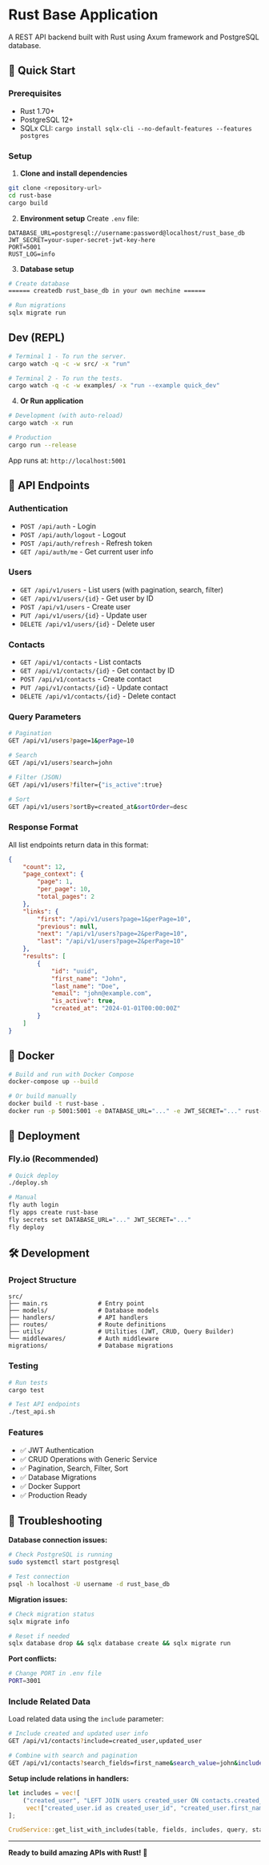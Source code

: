 # Rust Base Application

A REST API backend built with Rust using Axum framework and PostgreSQL database.

## 🚀 Quick Start

### Prerequisites
- Rust 1.70+
- PostgreSQL 12+
- SQLx CLI: `cargo install sqlx-cli --no-default-features --features postgres`

### Setup
1. **Clone and install dependencies**
```bash
git clone <repository-url>
cd rust-base
cargo build
```

2. **Environment setup**
Create `.env` file:
```env
DATABASE_URL=postgresql://username:password@localhost/rust_base_db
JWT_SECRET=your-super-secret-jwt-key-here
PORT=5001
RUST_LOG=info
```

3. **Database setup**
```bash
# Create database
====== createdb rust_base_db in your own mechine ======

# Run migrations
sqlx migrate run
```

## Dev (REPL)

```bash
# Terminal 1 - To run the server.
cargo watch -q -c -w src/ -x "run"

# Terminal 2 - To run the tests.
cargo watch -q -c -w examples/ -x "run --example quick_dev"
```

4. **Or Run application**
```bash
# Development (with auto-reload)
cargo watch -x run

# Production
cargo run --release
```

App runs at: `http://localhost:5001`

## 📡 API Endpoints

### Authentication
- `POST /api/auth` - Login
- `POST /api/auth/logout` - Logout
- `POST /api/auth/refresh` - Refresh token
- `GET /api/auth/me` - Get current user info

### Users
- `GET /api/v1/users` - List users (with pagination, search, filter)
- `GET /api/v1/users/{id}` - Get user by ID
- `POST /api/v1/users` - Create user
- `PUT /api/v1/users/{id}` - Update user
- `DELETE /api/v1/users/{id}` - Delete user

### Contacts
- `GET /api/v1/contacts` - List contacts
- `GET /api/v1/contacts/{id}` - Get contact by ID
- `POST /api/v1/contacts` - Create contact
- `PUT /api/v1/contacts/{id}` - Update contact
- `DELETE /api/v1/contacts/{id}` - Delete contact

### Query Parameters
```bash
# Pagination
GET /api/v1/users?page=1&perPage=10

# Search
GET /api/v1/users?search=john

# Filter (JSON)
GET /api/v1/users?filter={"is_active":true}

# Sort
GET /api/v1/users?sortBy=created_at&sortOrder=desc
```

### Response Format
All list endpoints return data in this format:
```json
{
    "count": 12,
    "page_context": {
        "page": 1,
        "per_page": 10,
        "total_pages": 2
    },
    "links": {
        "first": "/api/v1/users?page=1&perPage=10",
        "previous": null,
        "next": "/api/v1/users?page=2&perPage=10",
        "last": "/api/v1/users?page=2&perPage=10"
    },
    "results": [
        {
            "id": "uuid",
            "first_name": "John",
            "last_name": "Doe",
            "email": "john@example.com",
            "is_active": true,
            "created_at": "2024-01-01T00:00:00Z"
        }
    ]
}
```

## 🐳 Docker

```bash
# Build and run with Docker Compose
docker-compose up --build

# Or build manually
docker build -t rust-base .
docker run -p 5001:5001 -e DATABASE_URL="..." -e JWT_SECRET="..." rust-base
```

## 🚀 Deployment

### Fly.io (Recommended)
```bash
# Quick deploy
./deploy.sh

# Manual
fly auth login
fly apps create rust-base
fly secrets set DATABASE_URL="..." JWT_SECRET="..."
fly deploy
```

## 🛠️ Development

### Project Structure
```
src/
├── main.rs              # Entry point
├── models/              # Database models
├── handlers/            # API handlers
├── routes/              # Route definitions
├── utils/               # Utilities (JWT, CRUD, Query Builder)
└── middlewares/         # Auth middleware
migrations/              # Database migrations
```

### Testing
```bash
# Run tests
cargo test

# Test API endpoints
./test_api.sh
```

### Features
- ✅ JWT Authentication
- ✅ CRUD Operations with Generic Service
- ✅ Pagination, Search, Filter, Sort
- ✅ Database Migrations
- ✅ Docker Support
- ✅ Production Ready

## 🔧 Troubleshooting

**Database connection issues:**
```bash
# Check PostgreSQL is running
sudo systemctl start postgresql

# Test connection
psql -h localhost -U username -d rust_base_db
```

**Migration issues:**
```bash
# Check migration status
sqlx migrate info

# Reset if needed
sqlx database drop && sqlx database create && sqlx migrate run
```

**Port conflicts:**
```bash
# Change PORT in .env file
PORT=3001
```

### Include Related Data

Load related data using the `include` parameter:

```bash
# Include created and updated user info
GET /api/v1/contacts?include=created_user,updated_user

# Combine with search and pagination
GET /api/v1/contacts?search_fields=first_name&search_value=john&include=created_user&page=1&perPage=10
```

**Setup include relations in handlers:**
```rust
let includes = vec![
    ("created_user", "LEFT JOIN users created_user ON contacts.created_by = created_user.id", 
     vec!["created_user.id as created_user_id", "created_user.first_name as created_user_name"]),
];

CrudService::get_list_with_includes(table, fields, includes, query, state, auth).await
```

---

**Ready to build amazing APIs with Rust! 🦀**
